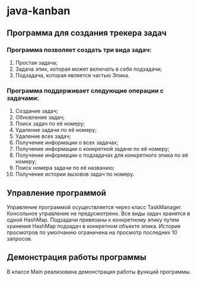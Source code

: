 # java-kanban
## Программа для создания трекера задач
### Программа позволяет создать три вида задач:
1. Простая задача;
2. Задача эпик, которая может включать в себя подзадачи;
3. Подзадача, которая является частью Эпика.

### Программа поддерживает следующие операции с задачами:
1. Создание задач;
2. Обновление задач;
3. Поиск задач по её номеру;
4. Удаление задачи по её номеру;
5. Удаление всех задач;
6. Получение информации о всех задачах;
7. Получение информации о конкретной задаче по её номеру;
8. Получение информации о подзадачах для конкретного эпика по её номеру;
9. Поиск номера задачи по её названию;
10. Получение истории вызовов задач по номеру.

## Управление программой
Управление программой осуществляется через класс TaskManager.
Консольное управление не предусмотрено. 
Все виды задач хранятся в одной HashMap. Подзадачи привязаны к конкретному эпику путем хранения HashMap подзадач в конкретном объекте эпика. 
История просмотров по умолчанию ограничена на просмотр последних 10 запросов.

## Демонстрация работы программы
В классе Main реализована демонстрация работы функций программы.